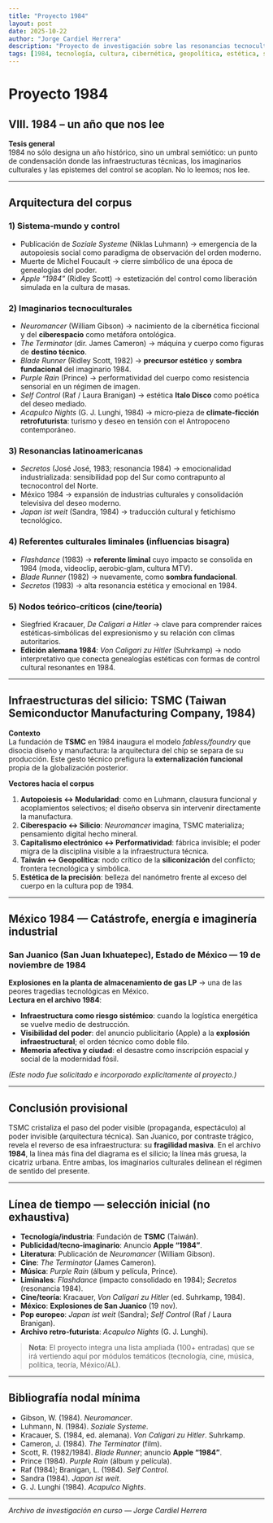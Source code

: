```yaml
---
title: "Proyecto 1984"
layout: post
date: 2025-10-22
author: "Jorge Cardiel Herrera"
description: "Proyecto de investigación sobre las resonancias tecnoculturales del año 1984: un archivo sobre el acoplamiento entre técnica, cultura y poder."
tags: [1984, tecnología, cultura, cibernética, geopolítica, estética, sociocibernética, México, TSMC]
---
```


# **Proyecto 1984**

## **VIII. 1984 – un año que nos lee**

**Tesis general**  
1984 no sólo designa un año histórico, sino un umbral semiótico: un punto de condensación donde las infraestructuras técnicas, los imaginarios culturales y las epistemes del control se acoplan. No lo leemos; nos lee.

---

## **Arquitectura del corpus**

### **1) Sistema‑mundo y control**
- Publicación de *Soziale Systeme* (Niklas Luhmann) → emergencia de la autopoiesis social como paradigma de observación del orden moderno.  
- Muerte de Michel Foucault → cierre simbólico de una época de genealogías del poder.  
- *Apple “1984”* (Ridley Scott) → estetización del control como liberación simulada en la cultura de masas.  

### **2) Imaginarios tecnoculturales**
- *Neuromancer* (William Gibson) → nacimiento de la cibernética ficcional y del **ciberespacio** como metáfora ontológica.  
- *The Terminator* (dir. James Cameron) → máquina y cuerpo como figuras de **destino técnico**.  
- *Blade Runner* (Ridley Scott, 1982) → **precursor estético** y **sombra fundacional** del imaginario 1984.  
- *Purple Rain* (Prince) → performatividad del cuerpo como resistencia sensorial en un régimen de imagen.  
- *Self Control* (Raf / Laura Branigan) → estética **Italo Disco** como poética del deseo mediado.  
- *Acapulco Nights* (G. J. Lunghi, 1984) → micro‑pieza de **climate‑ficción retrofuturista**: turismo y deseo en tensión con el Antropoceno contemporáneo.  

### **3) Resonancias latinoamericanas**
- *Secretos* (José José, 1983; resonancia 1984) → emocionalidad industrializada: sensibilidad pop del Sur como contrapunto al tecnocontrol del Norte.  
- México 1984 → expansión de industrias culturales y consolidación televisiva del deseo moderno.  
- *Japan ist weit* (Sandra, 1984) → traducción cultural y fetichismo tecnológico.  

### **4) Referentes culturales liminales (influencias bisagra)**
- *Flashdance* (1983) → **referente liminal** cuyo impacto se consolida en 1984 (moda, videoclip, aerobic‑glam, cultura MTV).  
- *Blade Runner* (1982) → nuevamente, como **sombra fundacional**.  
- *Secretos* (1983) → alta resonancia estética y emocional en 1984.  

### **5) Nodos teórico‑críticos (cine/teoría)**  
- Siegfried Kracauer, *De Caligari a Hitler* → clave para comprender raíces estéticas‑simbólicas del expresionismo y su relación con climas autoritarios.  
- **Edición alemana 1984**: *Von Caligari zu Hitler* (Suhrkamp) → nodo interpretativo que conecta genealogías estéticas con formas de control cultural resonantes en 1984.  

---

## **Infraestructuras del silicio: TSMC (Taiwan Semiconductor Manufacturing Company, 1984)**

**Contexto**  
La fundación de **TSMC** en 1984 inaugura el modelo *fabless/foundry* que disocia diseño y manufactura: la arquitectura del chip se separa de su producción. Este gesto técnico prefigura la **externalización funcional** propia de la globalización posterior.

**Vectores hacia el corpus**  
1. **Autopoiesis ↔ Modularidad**: como en Luhmann, clausura funcional y acoplamientos selectivos; el diseño observa sin intervenir directamente la manufactura.  
2. **Ciberespacio ↔ Silicio**: *Neuromancer* imagina, TSMC materializa; pensamiento digital hecho mineral.  
3. **Capitalismo electrónico ↔ Performatividad**: fábrica invisible; el poder migra de la disciplina visible a la infraestructura técnica.  
4. **Taiwán ↔ Geopolítica**: nodo crítico de la **siliconización** del conflicto; frontera tecnológica y simbólica.  
5. **Estética de la precisión**: belleza del nanómetro frente al exceso del cuerpo en la cultura pop de 1984.  

---

## **México 1984 — Catástrofe, energía e imaginería industrial**

### **San Juanico (San Juan Ixhuatepec), Estado de México — 19 de noviembre de 1984**
**Explosiones en la planta de almacenamiento de gas LP** → una de las peores tragedias tecnológicas en México.  
**Lectura en el archivo 1984**:  
- **Infraestructura como riesgo sistémico**: cuando la logística energética se vuelve medio de destrucción.  
- **Visibilidad del poder**: del anuncio publicitario (Apple) a la **explosión infraestructural**; el orden técnico como doble filo.  
- **Memoria afectiva y ciudad**: el desastre como inscripción espacial y social de la modernidad fósil.  

*(Este nodo fue solicitado e incorporado explícitamente al proyecto.)*

---

## **Conclusión provisional**
TSMC cristaliza el paso del poder visible (propaganda, espectáculo) al poder invisible (arquitectura técnica). San Juanico, por contraste trágico, revela el reverso de esa infraestructura: su **fragilidad masiva**. En el archivo **1984**, la línea más fina del diagrama es el silicio; la línea más gruesa, la cicatriz urbana. Entre ambas, los imaginarios culturales delinean el régimen de sentido del presente.

---

## **Línea de tiempo — selección inicial (no exhaustiva)**
- **Tecnología/industria**: Fundación de **TSMC** (Taiwán).  
- **Publicidad/tecno‑imaginario**: Anuncio **Apple “1984”**.  
- **Literatura**: Publicación de *Neuromancer* (William Gibson).  
- **Cine**: *The Terminator* (James Cameron).  
- **Música**: *Purple Rain* (álbum y película, Prince).  
- **Liminales**: *Flashdance* (impacto consolidado en 1984); *Secretos* (resonancia 1984).  
- **Cine/teoría**: Kracauer, *Von Caligari zu Hitler* (ed. Suhrkamp, 1984).  
- **México**: **Explosiones de San Juanico** (19 nov).  
- **Pop europeo**: *Japan ist weit* (Sandra); *Self Control* (Raf / Laura Branigan).  
- **Archivo retro‑futurista**: *Acapulco Nights* (G. J. Lunghi).  

> **Nota**: El proyecto integra una lista ampliada (100+ entradas) que se irá vertiendo aquí por módulos temáticos (tecnología, cine, música, política, teoría, México/AL).

---

## **Bibliografía nodal mínima**
- Gibson, W. (1984). *Neuromancer*.  
- Luhmann, N. (1984). *Soziale Systeme*.  
- Kracauer, S. (1984, ed. alemana). *Von Caligari zu Hitler*. Suhrkamp.  
- Cameron, J. (1984). *The Terminator* (film).  
- Scott, R. (1982/1984). *Blade Runner*; anuncio **Apple “1984”**.  
- Prince (1984). *Purple Rain* (álbum y película).  
- Raf (1984); Branigan, L. (1984). *Self Control*.  
- Sandra (1984). *Japan ist weit*.  
- G. J. Lunghi (1984). *Acapulco Nights*.  

---

<!-- Extensiones sugeridas
- Añadir cronología completa (100+ entradas) por módulos.
- Galería multimedia (clips, afiches, scans) con metadatos.
- Mapa de resonancias 1984 ↔ 2024/2025 (IA, control, datos).
- Versión para Jekyll con colecciones y layouts específicos.
-->

*Archivo de investigación en curso — Jorge Cardiel Herrera*
